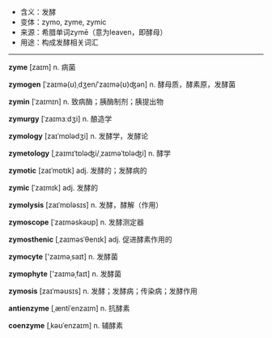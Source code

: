 - <span class="definition">含义：发酵</span>
- <span class="definition">变体：zymo, zyme, zymic</span>
- <span class="definition">来源：希腊单词zymē（意为leaven，即酵母）</span>
- <span class="definition">用途：构成发酵相关词汇</span>

---

<span class="vocabulary">**zyme**</span> [zaɪm] n. 病菌

<span class="vocabulary">**zymogen**</span> [ˈzaɪmə(ʊ)ˌdʒen/ˈzaɪmə(ʊ)ʤən] n. 酵母质，酵素原，发酵菌

<span class="vocabulary">**zymin**</span> [ˈzaɪmɪn] n. 致病酶；胰酶制剂；胰提出物

<span class="vocabulary">**zymurgy**</span> [ˈzaɪmɜːdʒi] n. 酿造学

<span class="vocabulary">**zymology**</span> [zaɪˈmɒlədʒi] n. 发酵学，发酵论

<span class="vocabulary">**zymetology**</span> [ˌzaɪmɪˈtɒləʤi/ˌzaɪmәˈtɒləʤi] n. 酵学

<span class="vocabulary">**zymotic**</span> [zaɪˈmɒtɪk] adj. 发酵的；发酵病的 

<span class="vocabulary">**zymic**</span> [ˈzaɪmɪk] adj. 发酵的

<span class="vocabulary">**zymolysis**</span> [zaɪˈmɒlәsɪs] n. 发酵，酵解（作用）

<span class="vocabulary">**zymoscope**</span> [ˈzaɪməskəʊp] n. 发酵测定器 

<span class="vocabulary">**zymosthenic**</span> [ˌzaɪməsˈθenɪk] adj. 促进酵素作用的

<span class="vocabulary">**zymocyte**</span> ['zaɪmәˌsaɪt] n. 发酵菌

<span class="vocabulary">**zymophyte**</span> ['zaɪmәˌfaɪt] n. 发酵菌

<span class="vocabulary">**zymosis**</span> [zaɪˈməʊsɪs] n. 发酵；发酵病；传染病；发酵作用

<span class="vocabulary">**antienzyme**</span> [ˌæntiˈenzaɪm] n. 抗酵素

<span class="vocabulary">**coenzyme**</span> [ˌkəʊˈenzaɪm] n. 辅酵素


